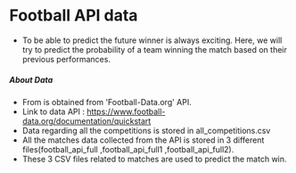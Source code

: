 # Football API data
- To be able to predict the future winner is always exciting. Here, we will try to predict the probability of a team winning the match based on their previous performances. 

##### About Data
- From is obtained from 'Football-Data.org' API.
- Link to data API : https://www.football-data.org/documentation/quickstart
- Data regarding all the competitions is stored in all_competitions.csv
- All the matches data collected from the API is stored in 3 different files(football_api_full ,football_api_full1 ,football_api_full2).
- These 3 CSV files related to matches are used to predict the match win.

